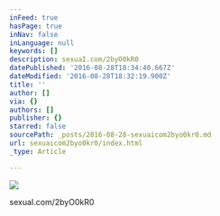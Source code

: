```yaml
---
inFeed: true
hasPage: true
inNav: false
inLanguage: null
keywords: []
description: sexuaI.com/2byO0kR0
datePublished: '2016-08-28T18:34:40.667Z'
dateModified: '2016-08-28T18:32:19.900Z'
title: ''
author: []
via: {}
authors: []
publisher: {}
starred: false
sourcePath: _posts/2016-08-28-sexuaicom2byo0kr0.md
url: sexuaicom2byo0kr0/index.html
_type: Article

---
```

![](https://the-grid-user-content.s3-us-west-2.amazonaws.com/9642ba2d-2b4c-4bd1-8310-cf9a56295957.jpg)

sexuaI.com/2byO0kR0